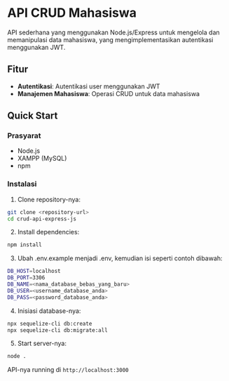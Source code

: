 # API CRUD Mahasiswa

API sederhana yang menggunakan Node.js/Express untuk mengelola dan memanipulasi data mahasiswa, yang mengimplementasikan autentikasi menggunakan JWT.

## Fitur

- **Autentikasi**: Autentikasi user menggunakan JWT
- **Manajemen Mahasiswa**: Operasi CRUD untuk data mahasiswa

## Quick Start

### Prasyarat

- Node.js
- XAMPP (MySQL)
- npm

### Instalasi

1. Clone repository-nya:
```bash
git clone <repository-url>
cd crud-api-express-js
```

2. Install dependencies:
```bash
npm install
```

3. Ubah .env.example menjadi .env, kemudian isi seperti contoh dibawah:
```bash
DB_HOST=localhost
DB_PORT=3306
DB_NAME=<nama_database_bebas_yang_baru>
DB_USER=<username_database_anda>
DB_PASS=<password_database_anda>
```

4. Inisiasi database-nya:
```bash
npx sequelize-cli db:create
npx sequelize-cli db:migrate:all
```

5. Start server-nya:
```bash
node .
```

API-nya running di `http://localhost:3000`